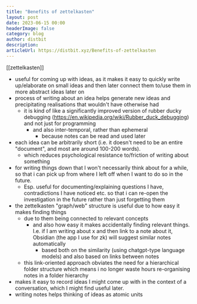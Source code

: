 ```yaml
---
title: "Benefits of zettelkasten"
layout: post
date: 2023-06-15 00:00
headerImage: false
category: blog
author: distbit
description: 
articleUrl: https://distbit.xyz/Benefits-of-zettelkasten
---
```


[[zettelkasten]] 
- useful for coming up with ideas, as it makes it easy to quickly write up/elaborate on small ideas and then later connect them to/use them in more abstract ideas later on
- process of writing about an idea helps generate new ideas and precipitating realisations that wouldn't have otherwise had
	- it is kind of like a significantly improved version of rubber ducky debugging (https://en.wikipedia.org/wiki/Rubber_duck_debugging) and not just for programming
		- and also inter-temporal, rather than ephemeral
			- because notes can be read and used later
- each idea can be arbitrarily short (i.e. it doesn't need to be an entire "document", and most are around 100-200 words).
	- which reduces psychological resistance to/friction of writing about something
- for writing things down that I won't necessarily think about for a while, so that i can pick up from where I left off when I want to do so in the future. 
	- Esp. useful for documenting/explaining questions I have, contradictions I have noticed etc. so that i can re-open the investigation in the future rather than just forgetting them
- the zettelkasten "graph/web" structure is useful due to how easy it makes finding things
	- due to them being connected to relevant concepts
		- and also how easy it makes accidentally finding relevant things. I.e. if I am writing about x and then link to a note about it, Obsidian (the app I use for zk) will suggest similar notes automatically
			- based both on the similarity (using chatgpt-type language models) and also based on links between notes
	- this link-oriented approach obviates the need for a hierarchical folder structure which means i no longer waste hours re-organising notes in a folder hierarchy
- makes it easy to record ideas I might come up with in the context of a conversation, which I might find useful later.
- writing notes helps thinking of ideas as atomic units
